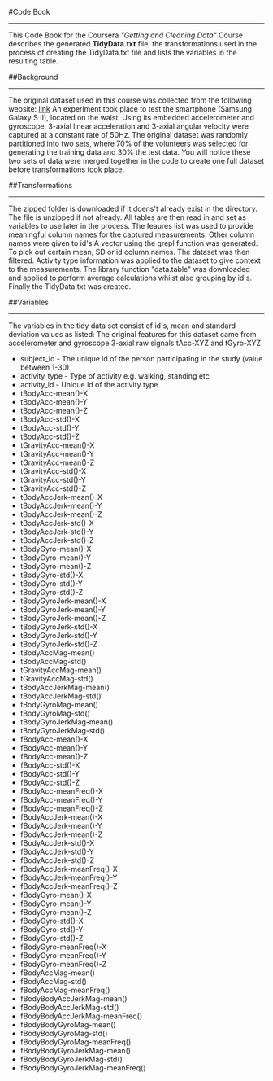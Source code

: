 #Code Book
***
This Code Book for the Coursera *"Getting and Cleaning Data"* Course describes the generated **TidyData.txt** file, the transformations used in the process of creating the TidyData.txt file and lists the variables in the resulting table. 


##Background
***
The original dataset used in this course was collected from the following website: [link](http://archive.ics.uci.edu/ml/datasets/Human+Activity+Recognition+Using+Smartphones)
An experiment took place to test the smartphone (Samsung Galaxy S II), located on the waist. Using its embedded accelerometer and gyroscope, 3-axial linear acceleration and 3-axial angular velocity were captured
at a constant rate of 50Hz. The original dataset was randomly partitioned into two sets, where 70% of the volunteers was selected for generating the training data and 30% the test data. 
You will notice these two sets of data were merged together in the code to create one full dataset before transformations took place. 


##Transformations
***
The zipped folder is downloaded if it doens't already exist in the directory.
The file is unzipped if not already.
All tables are then read in and set as variables to use later in the process.
The feaures list was used to provide meaningful column names for the captured measurements.
Other column names were given to id's
A vector using the grepl function was generated. To pick out certain mean, SD or id column names.
The dataset was then filtered.
Activity type information was applied to the dataset to give context to the measurements.
The library function "data.table" was downloaded and applied to perform average calculations
whilst also grouping by id's. 
Finally the TidyData.txt was created.


##Variables
***
The variables in the tidy data set consist of id's, mean and standard deviation values as listed:
The original features for this dataset came from accelerometer and gyroscope 3-axial raw signals tAcc-XYZ and tGyro-XYZ. 

* subject_id - The unique id of the person participating in the study (value between 1-30)
* activity_type - Type of activity e.g. walking, standing etc
* activity_id - Unique id of the activity type
* tBodyAcc-mean()-X
* tBodyAcc-mean()-Y
* tBodyAcc-mean()-Z
* tBodyAcc-std()-X
* tBodyAcc-std()-Y
* tBodyAcc-std()-Z
* tGravityAcc-mean()-X
* tGravityAcc-mean()-Y
* tGravityAcc-mean()-Z
* tGravityAcc-std()-X
* tGravityAcc-std()-Y
* tGravityAcc-std()-Z
* tBodyAccJerk-mean()-X
* tBodyAccJerk-mean()-Y
* tBodyAccJerk-mean()-Z
* tBodyAccJerk-std()-X
* tBodyAccJerk-std()-Y
* tBodyAccJerk-std()-Z
* tBodyGyro-mean()-X
* tBodyGyro-mean()-Y
* tBodyGyro-mean()-Z
* tBodyGyro-std()-X
* tBodyGyro-std()-Y
* tBodyGyro-std()-Z
* tBodyGyroJerk-mean()-X
* tBodyGyroJerk-mean()-Y
* tBodyGyroJerk-mean()-Z
* tBodyGyroJerk-std()-X
* tBodyGyroJerk-std()-Y
* tBodyGyroJerk-std()-Z
* tBodyAccMag-mean()
* tBodyAccMag-std()
* tGravityAccMag-mean()
* tGravityAccMag-std()
* tBodyAccJerkMag-mean()
* tBodyAccJerkMag-std()
* tBodyGyroMag-mean()
* tBodyGyroMag-std()
* tBodyGyroJerkMag-mean()
* tBodyGyroJerkMag-std()
* fBodyAcc-mean()-X
* fBodyAcc-mean()-Y
* fBodyAcc-mean()-Z
* fBodyAcc-std()-X
* fBodyAcc-std()-Y
* fBodyAcc-std()-Z
* fBodyAcc-meanFreq()-X
* fBodyAcc-meanFreq()-Y
* fBodyAcc-meanFreq()-Z
* fBodyAccJerk-mean()-X
* fBodyAccJerk-mean()-Y
* fBodyAccJerk-mean()-Z
* fBodyAccJerk-std()-X
* fBodyAccJerk-std()-Y
* fBodyAccJerk-std()-Z
* fBodyAccJerk-meanFreq()-X
* fBodyAccJerk-meanFreq()-Y
* fBodyAccJerk-meanFreq()-Z
* fBodyGyro-mean()-X
* fBodyGyro-mean()-Y
* fBodyGyro-mean()-Z
* fBodyGyro-std()-X
* fBodyGyro-std()-Y
* fBodyGyro-std()-Z
* fBodyGyro-meanFreq()-X
* fBodyGyro-meanFreq()-Y
* fBodyGyro-meanFreq()-Z
* fBodyAccMag-mean()
* fBodyAccMag-std()
* fBodyAccMag-meanFreq()
* fBodyBodyAccJerkMag-mean()
* fBodyBodyAccJerkMag-std()
* fBodyBodyAccJerkMag-meanFreq()
* fBodyBodyGyroMag-mean()
* fBodyBodyGyroMag-std()
* fBodyBodyGyroMag-meanFreq()
* fBodyBodyGyroJerkMag-mean()
* fBodyBodyGyroJerkMag-std()
* fBodyBodyGyroJerkMag-meanFreq()
